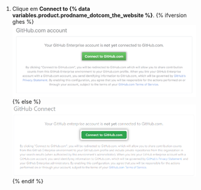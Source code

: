 1. Clique em **Connect to {% data variables.product.prodname_dotcom_the_website %}**.
{% ifversion ghes %}
   ![Conecte-se ao GitHub.com a partir das configurações do GitHub Enterprise Server](/assets/images/help/settings/github.com_end_user_connection.png)
{% else %}
   ![Connect to GitHub.com from GitHub AE settings](/assets/images/enterprise/github-ae/settings/github.com-end-user-connection.png)
{% endif %}
